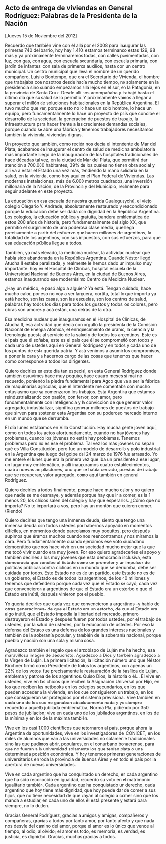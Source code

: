 Acto de entrega de viviendas en General Rodríguez: Palabras de la Presidenta de la Nación
-----------------------------------------------------------------------------------------

[Jueves 15 de Noviembre del 2012]

Recuerdo que también vine con él allá por el 2008 para inaugurar las
primeras 740 del barrio, hoy hay 1.410, estamos terminando estas 129, 98
más y ya próximamente terminaremos todas, con calles pavimentadas, con
luz, con gas, con agua, con escuela secundaria, con escuela primaria,
con jardín de infantes, con sala de primeros auxilios, hasta con un
centro municipal. Un centro municipal que lleva el nombre de un querido
compañero, Luisito Bontempo, que era el Secretario de Vivienda, el
hombre que trabajaba con nosotros desde hacía mucho tiempo, no solamente
en la presidencia sino cuando empezamos allá lejos en el sur, en la
Patagonia, en la provincia de Santa Cruz. Desde allí nos acompañaba y
trabajó hasta el último día que su salud se lo permitió. Y próximamente
vamos a llegar a superar el millón de soluciones habitacionales en la
República Argentina. El tuvo mucho que ver, porque esto no lo hace un
solo hombre, lo hace un equipo, pero fundamentalmente lo hace un
proyecto de país que concibe el desarrollo de la sociedad, la generación
de puestos de trabajo, la infraestructura para hacer frente a las
crecientes demandas sociales, porque cuando se abre una fábrica y
tenemos trabajadores necesitamos también la vivienda, viviendas dignas.

Un proyecto que también, como recién nos decía el intendente de Mar del
Plata, acabamos de inaugurar el centro de salud de medicina ambulatoria
más importante luego de la inauguración de los hospitales tradicionales
de hace décadas tal vez, en la ciudad de Mar del Plata, que permitirá
dar atención a 700.000 habitantes, 39% de los cuales no tienen obra
social y allí va a estar el Estado una vez más, tendiendo la mano
solidaria en la salud, en la vivienda, como hoy aquí en el Plan Federal
de Viviendas. Las modernas instalaciones, más de 6.000 metros cuadrados,
una inversión millonaria de la Nación, de la Provincia y del Municipio,
realmente para seguir adelante en este proyecto.

La educación en esa escuela de nuestra querida Gualeguaychú, el viejo
colegio Olegario V. Andrade, absolutamente restaurado y reacondicionado
porque la educación debe ser dada con dignidad en la República
Argentina. Los colegios, la educación pública y gratuita, bandera
emblemática de estos 200 años de historia, pero fundamentalmente del
siglo XX, que permitió el surgimiento de una poderosa clase media, que
llega precisamente a partir del esfuerzo que hacen millones de
argentinos, la totalidad de los argentinos, con sus impuestos, con sus
esfuerzos, para que esa educación pública llegue a todos.

También, ya más elevado, la medicina nuclear, la actividad nuclear que
había sido abandonada en la República Argentina. Cuando Néstor llegó
Atucha II estaba paralizada, y realmente le hemos dado un impulso muy
importante: hoy en el Hospital de Clínicas, hospital escuela de la
Universidad Nacional de Buenos Aires, en la ciudad de Buenos Aires,
estamos inaugurando ese modernísimo Centro de Medicina Nuclear.

¿Hay un médico, le pasó algo a alguien? Ya está. Tengan cuidado, hace
mucho calor, por eso no voy a ser larguera, cortita, total lo que
importa ya está hecho, son las casas, son las escuelas, son los centros
de salud, palabras hay todos los días para todos los gustos y todos los
colores, pero obras son amores y acá están, una detrás de la otra.

Esa medicina nuclear que inauguramos en el Hospital de Clínicas, de
Atucha II, esa actividad que decía con orgullo la presidenta de la
Comisión Nacional de Energía Atómica, el enriquecimiento de uranio, la
ciencia y la tecnología puesta al servicio de la salud y de todos los
argentinos. Este es el país que él soñaba, este es el país que él se
comprometió con todos y cada uno de ustedes aquí en General Rodríguez y
en todos y cada uno de los puntos de esta querida patria. Y acá venimos
a asumir los compromisos, a poner la cara y a hacernos cargo de las
cosas que tenemos que hacer como corresponde a todos los dirigentes.

Quiero decirles en este día tan especial, en esta General Rodríguez
donde también estuvimos hace muy poquito, hace cuatro meses si mal no
recuerdo, poniendo la piedra fundamental para Agco que va a ser la
fábrica de maquinarias agrícolas, que el Intendente me comentaba con
mucho entusiasmo que ya comenzaron los trabajos. Esta Argentina que
estamos reindustrializando con pasión, con fervor, con amor, pero
fundamentalmente con inteligencia y la convicción de que generar valor
agregado, industrializar, significa generar millones de puestos de
trabajo que sirven para sostener esta Argentina con su poderoso mercado
interno en un mundo que se derrumba.

El día lunes estábamos en Villa Constitución. Hay mucha gente joven
aquí, como en todos los actos afortunadamente, cuando no hay jóvenes hay
problemas, cuando los jóvenes no están hay problemas. Tenemos problemas
pero no es ese el problema. Tal vez los más jóvenes no sepan qué es
Villa Constitución, pero fue un modelo de desarrollo y polo industrial
en la Argentina que luego del golpe del 24 marzo de 1976 fue arrasado.
Yo me enteré el lunes que era la primera vez que iba un presidente a ese
lugar, un lugar muy emblemático, y allí inauguramos cuatro
establecimientos, cuatro nuevas ampliaciones, uno que se había cerrado,
puestos de trabajo que se recuperan, valor agregado, como aquí también
en general Rodríguez.

Quiero decirles a todos finalmente, porque hace mucho calor y no quiero
que nadie se me desmaye, y además porque hay que ir a comer, es la 1
menos 20, los chicos salen del colegio y hay que esperarlos. ¿Cómo que
no importa? No te importará a vos, pero hay un montón que quieren comer.
(Riendo)

Quiero decirles que tengo una inmensa deuda, siento que tengo una
inmensa deuda con todos ustedes por habernos apoyado en momentos
difíciles, en momentos donde parecíamos muy poquitos, pero después
supimos que éramos muchos cuando nos reencontramos y nos miramos la
cara. Pero fundamentalmente cuando ejercimos ese voto ciudadano
democrático que nos hace vivir en una sociedad mucho mejor que la que me
tocó vivir cuando era muy joven. Por eso quiero agradecerles el apoyo y
también decirles a los muy jóvenes que esta democracia inclusiva, esta
democracia que concibe al Estado como un promotor y un impulsor de
políticas públicas contra cíclicas en un mundo que se derrumba, debe ser
cuidada por todos. Este Estado no es de un partido, este Estado no es de
un gobierno, el Estado es de todos los argentinos, de los 40 millones y
tenemos que defenderlo porque cada vez que el Estado se cayó, cada vez
que convencieron a argentinos de que el Estado era un estorbo o que el
Estado era inútil, después vinieron por el pueblo.

Yo quería decirles que cada vez que convencieron a argentinos -y hablo
de otras generaciones- de que el Estado era un estorbo, de que el Estado
era algo inútil, que el Estado impedía la libertad del mercado, primero
destruyeron el Estado y después fueron por todos ustedes, por el trabajo
de ustedes, por la salud de ustedes, por la educación de ustedes. Por
eso la defensa del Estado es una defensa de los grandes intereses
nacionales y también de la soberanía popular, y también de la soberanía
nacional, porque pueblo y nación son una sola y misma cosa.

Agradezco también el regalo que el arzobispo de Luján me ha hecho, esa
maravillosa imagen de Jesucristo. Agradezco a Dios y también agradezco a
la Virgen de Luján. La primera licitación, la licitación número uno que
Néstor Kirchner firmó como Presidente de todos los argentinos, con
apenas un 22% de los votos, fue precisamente la restauración de la
basílica de Luján, emblema y patrona de los argentinos. Quiso Dios, la
historia o él... El vive en ustedes, vive en los chicos que reciben la
Asignación Universal por Hijo, en los que reciben las netbooks en los
colegios secundarios, en los que pueden acceder a la vivienda, en los
que consiguieron un trabajo, en los que consiguieron ser protegidos por
el sistema previsional. Vive también en cada uno de los que no ganaban
absolutamente nada y yo siempre recuerdo a aquella jubilada emblemática,
Norma Pla, pidiendo por 350 pesos de jubilación; vive en cada uno de los
jubilados argentinos, en los de la mínima y en los de la máxima también.

Vive en los casi 1.000 científicos que retornaron al país, porque ahora
la Argentina da oportunidades, vive en los investigadores del CONICET,
en los miles de alumnos que van a las universidades no solamente
tradicionales sino las que pudimos abrir, populares, en el conurbano
bonaerense, para que no fueran a la universidad solamente los que tenían
plata o una determinada posición económica. Y hoy tenemos primeras
generaciones de universitarios en toda la provincia de Buenos Aires y en
todo el país por la apertura de nuevas universidades.

Vive en cada argentino que ha conquistado un derecho, en cada argentino
que ha sido reconocido en igualdad, recuerdo su voto en el matrimonio
igualitario también. Cada argentino que ha conquistado un derecho, cada
argentino que hoy tiene más dignidad, que hoy puede dar de comer a sus
hijos, que no tiene necesidad de que vayan al colegio a comer sino que
los manda a estudiar, en cada uno de ellos él está presente y estará
para siempre, no lo duden.

Gracias General Rodríguez, gracias a amigos y amigas, compañeros y
compañeras, gracias a todos por tanto amor, por tanto afecto y que nada
nos desvíe del camino del amor, porque el amor es lo único que vence al
tiempo, al odio, al olvido; el amor es todo, es memoria, es verdad, es
justicia, es dignidad. Gracias, muchas gracias a todos.
